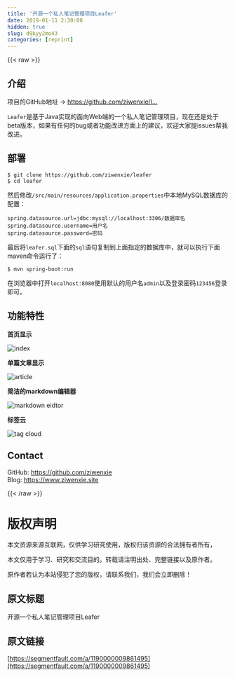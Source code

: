 ```yaml
---
title: '开源一个私人笔记管理项目Leafer' 
date: 2019-01-11 2:30:08
hidden: true
slug: d9kyy2mo43
categories: [reprint]
---
```


{{< raw >}}

                    
<h2 id="articleHeader0">介绍</h2>
<p>项目的GitHub地址 -&gt; <a href="https://github.com/ziwenxie/leafer" rel="nofollow noreferrer" target="_blank">https://github.com/ziwenxie/l...</a></p>
<p><code>Leafer</code>是基于Java实现的面向Web端的一个私人笔记管理项目，现在还是处于beta版本，如果有任何的bug或者功能改进方面上的建议，欢迎大家提issues帮我改进。</p>
<h2 id="articleHeader1">部署</h2>
<div class="widget-codetool" style="display:none;">
      <div class="widget-codetool--inner">
      <span class="selectCode code-tool" data-toggle="tooltip" data-placement="top" title="" data-original-title="全选"></span>
      <span type="button" class="copyCode code-tool" data-toggle="tooltip" data-placement="top" data-clipboard-text="$ git clone https://github.com/ziwenxie/leafer
$ cd leafer" title="" data-original-title="复制"></span>
      <span type="button" class="saveToNote code-tool" data-toggle="tooltip" data-placement="top" title="" data-original-title="放进笔记"></span>
      </div>
      </div><pre class="bash hljs"><code class="bash">$ git <span class="hljs-built_in">clone</span> https://github.com/ziwenxie/leafer
$ <span class="hljs-built_in">cd</span> leafer</code></pre>
<p>然后修改<code>/src/main/resources/application.properties</code>中本地MySQL数据库的配置：</p>
<div class="widget-codetool" style="display:none;">
      <div class="widget-codetool--inner">
      <span class="selectCode code-tool" data-toggle="tooltip" data-placement="top" title="" data-original-title="全选"></span>
      <span type="button" class="copyCode code-tool" data-toggle="tooltip" data-placement="top" data-clipboard-text="spring.datasource.url=jdbc:mysql://localhost:3306/数据库名
spring.datasource.username=用户名
spring.datasource.password=密码" title="" data-original-title="复制"></span>
      <span type="button" class="saveToNote code-tool" data-toggle="tooltip" data-placement="top" title="" data-original-title="放进笔记"></span>
      </div>
      </div><pre class="xml hljs"><code class="xml">spring.datasource.url=jdbc:mysql://localhost:3306/数据库名
spring.datasource.username=用户名
spring.datasource.password=密码</code></pre>
<p>最后将<code>leafer.sql</code>下面的<code>sql</code>语句复制到上面指定的数据库中，就可以执行下面maven命令运行了：</p>
<div class="widget-codetool" style="display:none;">
      <div class="widget-codetool--inner">
      <span class="selectCode code-tool" data-toggle="tooltip" data-placement="top" title="" data-original-title="全选"></span>
      <span type="button" class="copyCode code-tool" data-toggle="tooltip" data-placement="top" data-clipboard-text="$ mvn spring-boot:run" title="" data-original-title="复制"></span>
      <span type="button" class="saveToNote code-tool" data-toggle="tooltip" data-placement="top" title="" data-original-title="放进笔记"></span>
      </div>
      </div><pre class="bash hljs"><code class="bash" style="word-break: break-word; white-space: initial;">$ mvn spring-boot:run</code></pre>
<p>在浏览器中打开<code>localhost:8080</code>使用默认的用户名<code>admin</code>以及登录密码<code>123456</code>登录即可。</p>
<h2 id="articleHeader2">功能特性</h2>
<p><strong>首页显示</strong></p>
<p><span class="img-wrap"><img data-src="/img/remote/1460000009861500?w=856&amp;h=918" src="https://static.alili.tech/img/remote/1460000009861500?w=856&amp;h=918" alt="index" title="index" style="cursor: pointer; display: inline;"></span></p>
<p><strong>单篇文章显示</strong></p>
<p><span class="img-wrap"><img data-src="/img/remote/1460000009861501?w=840&amp;h=977" src="https://static.alili.tech/img/remote/1460000009861501?w=840&amp;h=977" alt="article" title="article" style="cursor: pointer; display: inline;"></span></p>
<p><strong>简洁的markdown编辑器</strong></p>
<p><span class="img-wrap"><img data-src="/img/remote/1460000009861502?w=795&amp;h=665" src="https://static.alili.tech/img/remote/1460000009861502?w=795&amp;h=665" alt="markdown eidtor" title="markdown eidtor" style="cursor: pointer; display: inline;"></span></p>
<p><strong>标签云</strong></p>
<p><span class="img-wrap"><img data-src="/img/remote/1460000009861503?w=869&amp;h=1215" src="https://static.alili.tech/img/remote/1460000009861503?w=869&amp;h=1215" alt="tag cloud" title="tag cloud" style="cursor: pointer; display: inline;"></span></p>
<h2 id="articleHeader3">Contact</h2>
<p>GitHub: <a href="https://github.com/ziwenxie" rel="nofollow noreferrer" target="_blank">https://github.com/ziwenxie</a><br>Blog: <a href="https://www.ziwenxie.site" rel="nofollow noreferrer" target="_blank">https://www.ziwenxie.site</a></p>

                
{{< /raw >}}

# 版权声明
本文资源来源互联网，仅供学习研究使用，版权归该资源的合法拥有者所有，

本文仅用于学习、研究和交流目的。转载请注明出处、完整链接以及原作者。

原作者若认为本站侵犯了您的版权，请联系我们，我们会立即删除！

## 原文标题
开源一个私人笔记管理项目Leafer

## 原文链接
[https://segmentfault.com/a/1190000009861495](https://segmentfault.com/a/1190000009861495)

